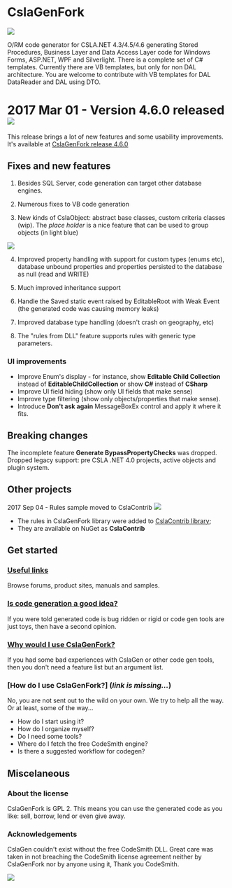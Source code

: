 CslaGenFork
===

![](https://raw.github.com/CslaGenFork/CslaGenFork/master/Support/Logos/Project-Logo-final.gif)

O/RM code generator for CSLA.NET 4.3/4.5/4.6 generating Stored Procedures, Business Layer and Data Access Layer code for Windows Forms, ASP.NET, WPF and Silverlight.
There is a complete set of C# templates. Currently there are VB templates, but only for non DAL architecture. You are welcome to contribute with VB templates for DAL DataReader and DAL using DTO.

# 2017 Mar 01 - Version 4.6.0 released ![](https://raw.github.com/CslaGenFork/CslaGenFork/master/Support/Home/Home_star.png)

This release brings a lot of new features and some usability improvements. It's available at [CslaGenFork release 4.6.0](https://github.com/CslaGenFork/CslaGenFork/releases/tag/v4.6.0)

## Fixes and new features

1. Besides SQL Server, code generation can target other database engines.

2. Numerous fixes to VB code generation

3. New kinds of CslaObject: abstract base classes, custom criteria classes (wip). The *place holder* is a nice feature that can be used to group objects (in light blue)

![](https://raw.github.com/CslaGenFork/CslaGenFork/master/Support/Home/Home_CGF-PlaceHolder.png)

4. Improved property handling with support for custom types (enums etc), database unbound properties and properties persisted to the database as null (read and WRITE)

5. Much improved inheritance support

6. Handle the Saved static event raised by EditableRoot with Weak Event (the generated code was causing memory leaks)

7. Improved database type handling (doesn't crash on geography, etc)

8. The "rules from DLL" feature supports rules with generic type parameters.

### UI improvements

- Improve Enum's display - for instance, show **Editable Child Collection** instead of **EditableChildCollection** or show **C#** instead of **CSharp**
- Improve UI field hiding (show only UI fields that make sense)
- Improve type filtering (show only objects/properties that make sense).
- Introduce **Don't ask again** MessageBoxEx control and apply it where it fits.

## Breaking changes

The incomplete feature **Generate BypassPropertyChecks** was dropped.
Dropped legacy support: pre CSLA .NET 4.0 projects, active objects and plugin system.

Other projects
---
2017 Sep 04 - Rules sample moved to CslaContrib ![](https://raw.github.com/CslaGenFork/CslaGenFork/master/Support/Home/Home_star.png)
- The rules in CslaGenFork library were added to [CslaContrib library](https://github.com/MarimerLLC/cslacontrib);
- They are available on NuGet as **CslaContrib**

Get started
---
### [Useful links](https://github.com/CslaGenFork/CslaGenFork/wiki/Useful-links)

Browse forums, product sites, manuals and samples.

### [Is code generation a good idea?](https://github.com/CslaGenFork/CslaGenFork/wiki/Code-generation-is-a-good-idea)

If you were told generated code is bug ridden or rigid or code gen tools are just toys, then have a second opinion.

### [Why would I use CslaGenFork?](https://github.com/CslaGenFork/CslaGenFork/wiki/Why-use-CslaGenFork)

If you had some bad experiences with CslaGen or other code gen tools, then you don't need a feature list but an argument list.

### [How do I use CslaGenFork?] (*link is missing...*)

No, you are not sent out to the wild on your own. We try to help all the way. Or at least, some of the way...
- How do I start using it?
- How do I organize myself?
- Do I need some tools?
- Where do I fetch the free CodeSmith engine?
- Is there a suggested workflow for codegen?

Miscelaneous
---

### About the license

CslaGenFork is GPL 2. This means you can use the generated code as you like: sell, borrow, lend or even give away.

### Acknowledgements

CslaGen couldn't exist without the free CodeSmith DLL. Great care was taken in not breaching the CodeSmith license agreement neither by CslaGenFork nor by anyone using it, Thank you CodeSmith.


![](https://raw.github.com/CslaGenFork/CslaGenFork/master/Support/Home/Home_ReSharper.png)
